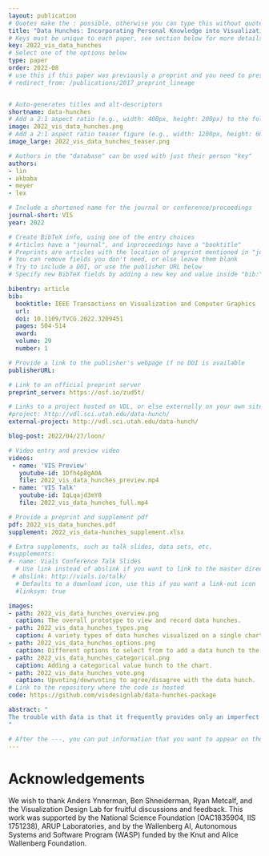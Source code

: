 ```yaml
---
layout: publication
# Quotes make the : possible, otherwise you can type this without quotes
title: "Data Hunches: Incorporating Personal Knowledge into Visualizations"
# Keys must be unique to each paper, see section below for more details
key: 2022_vis_data_hunches
# Select one of the options below
type: paper
order: 2022-08
# use this if this paper was previously a preprint and you need to preserve the old URL
# redirect_from: /publications/2017_preprint_lineage


# Auto-generates titles and alt-descriptors
shortname: data-hunches
# Add a 2:1 aspect ratio (e.g., width: 400px, height: 200px) to the folder /assets/images/publications/
image: 2022_vis_data_hunches.png
# Add a 2:1 aspect ratio teaser figure (e.g., width: 1200px, height: 600px) to the folder /assets/images/publications/
image_large: 2022_vis_data_hunches_teaser.png

# Authors in the "database" can be used with just their person "key"
authors:
- lin
- akbaba
- meyer
- lex

# Include a shortened name for the journal or conference/proceedings
journal-short: VIS
year: 2022

# Create BibTeX info, using one of the entry choices
# Articles have a "journal", and inproceedings have a "booktitle"
# Preprints are articles with the location of preprint mentioned in "journal"
# You can remove fields you don't need, or else leave them blank
# Try to include a DOI, or use the publisher URL below
# Specify new BibTeX fields by adding a new key and value inside "bib:"

bibentry: article
bib:
  booktitle: IEEE Transactions on Visualization and Computer Graphics
  url:
  doi: 10.1109/TVCG.2022.3209451
  pages: 504-514
  award:
  volume: 29
  number: 1

# Provide a link to the publisher's webpage if no DOI is available
publisherURL:

# Link to an official preprint server
preprint_server: https://osf.io/zud5t/

# Links to a project hosted on VDL, or else externally on your own site
#project: http://vdl.sci.utah.edu/data-hunch/
external-project: http://vdl.sci.utah.edu/data-hunch/

blog-post: 2022/04/27/loon/

# Video entry and preview video
videos:
 - name: 'VIS Preview'
   youtube-id: 1Dfh4p8gA0A
   file: 2022_vis_data_hunches_preview.mp4
 - name: 'VIS Talk'
   youtube-id: IqLqajd3mY0
   file: 2022_vis_data_hunches_full.mp4

# Provide a preprint and supplement pdf
pdf: 2022_vis_data_hunches.pdf
supplement: 2022_vis_data-hunches_supplement.xlsx

# Extra supplements, such as talk slides, data sets, etc.
#supplements:
#- name: Vials Conference Talk Slides
  # Use link instead of abslink if you want to link to the master directory
 # abslink: http://vials.io/talk/
  # Defaults to a download icon, use this if you want a link-out icon
  #linksym: true

images:
- path: 2022_vis_data_hunches_overview.png
  caption: The overall prototype to view and record data hunches.
- path: 2022_vis_data_hunches_types.png
  caption: A variety types of data hunches visualized on a single chart.
- path: 2022_vis_data_hunches_options.png
  caption: Different options to select from to add a data hunch to the chart.
- path: 2022_vis_data_hunches_categorical.png
  caption: Adding a categorical value hunch to the chart.
- path: 2022_vis_data_hunches_vote.png
  caption: Upvoting/downvoting to agree/disagree with the data hunch.
# Link to the repository where the code is hosted
code: https://github.com/visdesignlab/data-hunches-package

abstract: "
The trouble with data is that it frequently provides only an imperfect representation of a phenomenon of interest. Experts who are familiar with their datasets will often make implicit, mental corrections when analyzing a dataset, or will be cautious not to be overly confident about their findings if caveats are present. However, personal knowledge about the caveats of a dataset is typically not incorporated in a structured way, which is problematic if others who lack that knowledge interpret the data. In this work, we define such analysts' knowledge about datasets as data hunches. We differentiate data hunches from uncertainty and discuss types of hunches. We then explore ways of recording data hunches, and, based on a prototypical design, develop recommendations for designing visualizations that support data hunches. We conclude by discussing various challenges associated with data hunches, including the potential for harm and challenges for trust and privacy. We envision that data hunches will empower analysts to externalize their knowledge, facilitate collaboration and communication, and support the ability to learn from others' data hunches.
"

# After the ---, you can put information that you want to appear on the website using markdown formatting or HTML. A good example are acknowledgements, extra references, an erratum, etc.
---
```

# Acknowledgements
We wish to thank Anders Ynnerman, Ben Shneiderman, Ryan Metcalf, and the Visualization Design Lab for fruitful discussions and feedback. This work was supported by the National Science Foundation (OAC1835904, IIS 1751238), ARUP Laboratories, and by the Wallenberg AI, Autonomous Systems and Software Program (WASP) funded by the Knut and Alice Wallenberg Foundation.
